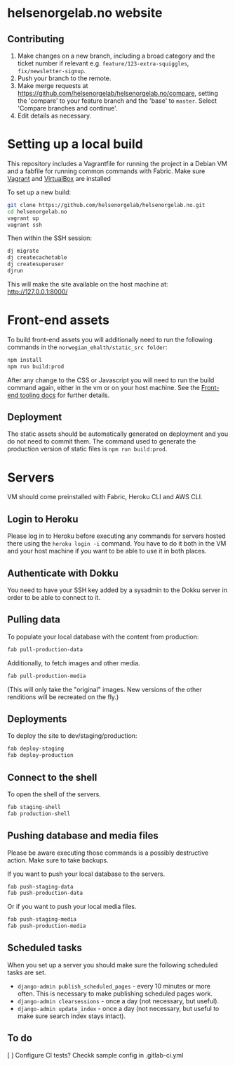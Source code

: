 helsenorgelab.no website
==================

## Contributing

1. Make changes on a new branch, including a broad category and the ticket number if relevant e.g. `feature/123-extra-squiggles`, `fix/newsletter-signup`.
1. Push your branch to the remote.
1. Make merge requests at https://github.com/helsenorgelab/helsenorgelab.no/compare, setting the 'compare' to your feature branch and the 'base' to `master`. Select 'Compare branches and continue'.
1. Edit details as necessary.


# Setting up a local build

This repository includes a Vagrantfile for running the project in a Debian VM and a fabfile for running common commands with Fabric. 
Make sure [Vagrant](https://www.vagrantup.com/downloads.html) and [VirtualBox](https://www.virtualbox.org/wiki/Downloads) are installed

To set up a new build:

``` bash
git clone https://github.com/helsenorgelab/helsenorgelab.no.git
cd helsenorgelab.no
vagrant up
vagrant ssh
```

Then within the SSH session:

``` bash
dj migrate
dj createcachetable
dj createsuperuser
djrun
```

This will make the site available on the host machine at: http://127.0.0.1:8000/

# Front-end assets

To build front-end assets you will additionally need to run the following commands in the `norwegian_ehalth/static_src folder`:

 ```bash
npm install
npm run build:prod
```

After any change to the CSS or Javascript you will need to run the build command again, either in the vm or on your host machine. See the [Front-end tooling docs](norwegian_ehealth/norwegian_ehealth/static_src/README.md) for further details.


## Deployment
The static assets should be automatically generated on deployment and you do
not need to commit them. The command used to generate the production version
of static files is `npm run build:prod`.

# Servers
VM should come preinstalled with Fabric, Heroku CLI and AWS CLI.

## Login to Heroku
Please log in to Heroku before executing any commands for servers hosted there
using the `heroku login -i` command. You have to do it both in the VM and your
host machine if you want to be able to use it in both places.

## Authenticate with Dokku
You need to have your SSH key added by a sysadmin to the Dokku server in order
to be able to connect to it.

## Pulling data

To populate your local database with the content from production:

``` bash
fab pull-production-data
```

Additionally, to fetch images and other media.

``` bash
fab pull-production-media
```

(This will only take the "original" images. New versions of the other renditions will be recreated on the fly.)

## Deployments

To deploy the site to dev/staging/production:


``` bash
fab deploy-staging
fab deploy-production
```

## Connect to the shell

To open the shell of the servers.

```bash
fab staging-shell
fab production-shell
```

## Pushing database and media files

Please be aware executing those commands is a possibly destructive action. Make
sure to take backups.

If you want to push your local database to the servers.

```bash
fab push-staging-data
fab push-production-data
```

Or if you want to push your local media files.

```bash
fab push-staging-media
fab push-production-media
```

## Scheduled tasks

When you set up a server you should make sure the following scheduled tasks are set.


* `django-admin publish_scheduled_pages` - every 10 minutes or more often. This is necessary to make publishing scheduled pages work.
* `django-admin clearsessions` - once a day (not necessary, but useful).
* `django-admin update_index` - once a day  (not necessary, but useful to make sure search index stays intact).


## To do
[ ] Configure CI tests? Checkk sample config in .gitlab-ci.yml